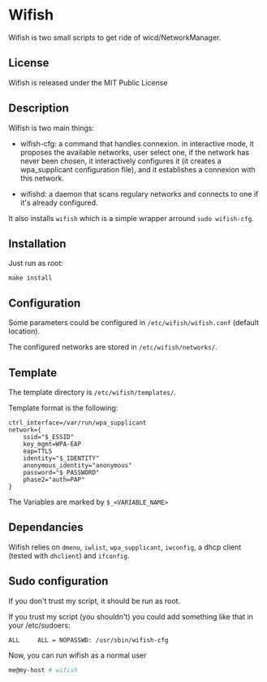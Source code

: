 # Wifish #

Wifish is two small scripts to get ride of wicd/NetworkManager.

## License ##

Wifish is released under the MIT Public License

## Description ##

Wifish is two main things:

- wifish-cfg: a command that handles connexion.
 in interactive mode, it proposes the available networks, 
user select one, if the network has never been chosen, 
it interactively configures it (it creates a wpa_supplicant 
configuration file), and it establishes a connexion with this network.

- wifishd: a daemon that scans regulary networks and connects 
to one if it's already configured.

It also installs `wifish` which is a simple wrapper arround `sudo wifish-cfg`.

## Installation ##

Just run as root:

```
make install
```

## Configuration ##

Some parameters could be configured in ```/etc/wifish/wifish.conf``` (default location).

The configured networks are stored in ```/etc/wifish/networks/```.

## Template ##

The template directory is ```/etc/wifish/templates/```.

Template format is the following:

```
ctrl_interface=/var/run/wpa_supplicant
network={
    ssid="$_ESSID"
    key_mgmt=WPA-EAP
    eap=TTLS
    identity="$_IDENTITY"
    anonymous_identity="anonymous"
    password="$_PASSWORD"
    phase2="auth=PAP"
}
```

The Variables are marked by `$_<VARIABLE_NAME>`

## Dependancies ##

Wifish relies on `dmenu`, `iwlist`, `wpa_supplicant`, 
`iwconfig`, a dhcp client (tested with `dhclient`) and `ifconfig`.

## Sudo configuration ##

If you don't trust my script, it should be run as root.

If you trust my script (you shouldn't) you could 
add something like that in your /etc/sudoers:

```
ALL     ALL = NOPASSWD: /usr/sbin/wifish-cfg
```

Now, you can run wifish as a normal user

```bash
me@my-host # wifish
```
